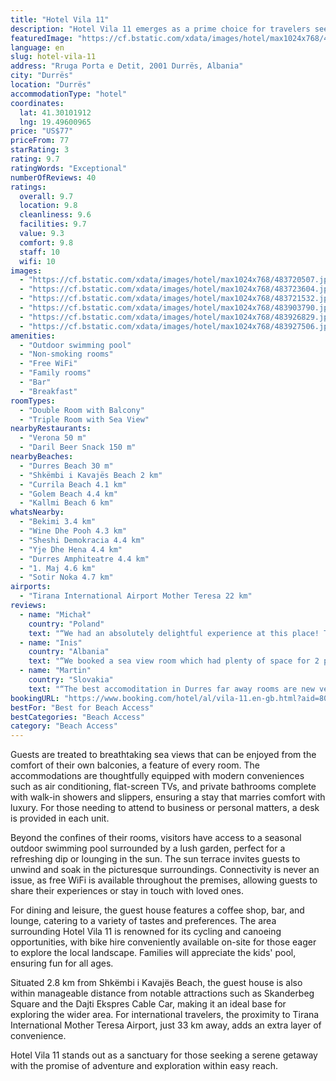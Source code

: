 ```yaml
---
title: "Hotel Vila 11"
description: "Hotel Vila 11 emerges as a prime choice for travelers seeking the perfect blend of relaxation and adventure right on the doorstep of Durres Beach."
featuredImage: "https://cf.bstatic.com/xdata/images/hotel/max1024x768/483720507.jpg?k=d96adbaaee6242705304d682339af8808bc2e1e3102fcb831d183569d9d28ee8&o=&hp=1"
language: en
slug: hotel-vila-11
address: "Rruga Porta e Detit, 2001 Durrës, Albania"
city: "Durrës"
location: "Durrës"
accommodationType: "hotel"
coordinates:
  lat: 41.30101912
  lng: 19.49600965
price: "US$77"
priceFrom: 77
starRating: 3
rating: 9.7
ratingWords: "Exceptional"
numberOfReviews: 40
ratings:
  overall: 9.7
  location: 9.8
  cleanliness: 9.6
  facilities: 9.7
  value: 9.3
  comfort: 9.8
  staff: 10
  wifi: 10
images:
  - "https://cf.bstatic.com/xdata/images/hotel/max1024x768/483720507.jpg?k=d96adbaaee6242705304d682339af8808bc2e1e3102fcb831d183569d9d28ee8&o=&hp=1"
  - "https://cf.bstatic.com/xdata/images/hotel/max1024x768/483723604.jpg?k=16e0c7f94fcc193daa3cedd1079371b7ad2b1e215676b7b8044ce8db96413f4d&o=&hp=1"
  - "https://cf.bstatic.com/xdata/images/hotel/max1024x768/483721532.jpg?k=76775cfeac919268dd6e9b1d243e74372b6a344af4fc25050609da06391389df&o=&hp=1"
  - "https://cf.bstatic.com/xdata/images/hotel/max1024x768/483903790.jpg?k=dc397a0f5295626d4e663b18b27b7da547ce1035afbb3a1d2c30f2fca0441166&o=&hp=1"
  - "https://cf.bstatic.com/xdata/images/hotel/max1024x768/483926829.jpg?k=cd9220e3f87dd8065e3b85591d90fcd5b863d9e9e4a3610fd1ffb0f0025a69ce&o=&hp=1"
  - "https://cf.bstatic.com/xdata/images/hotel/max1024x768/483927506.jpg?k=c86f8bb53a0b8b23bd59c0a707c4499accb27a73aef99028d925b077c9abc96c&o=&hp=1"
amenities:
  - "Outdoor swimming pool"
  - "Non-smoking rooms"
  - "Free WiFi"
  - "Family rooms"
  - "Bar"
  - "Breakfast"
roomTypes:
  - "Double Room with Balcony"
  - "Triple Room with Sea View"
nearbyRestaurants:
  - "Verona 50 m"
  - "Daril Beer Snack 150 m"
nearbyBeaches:
  - "Durres Beach 30 m"
  - "Shkëmbi i Kavajës Beach 2 km"
  - "Currila Beach 4.1 km"
  - "Golem Beach 4.4 km"
  - "Kallmi Beach 6 km"
whatsNearby:
  - "Bekimi 3.4 km"
  - "Wine Dhe Pooh 4.3 km"
  - "Sheshi Demokracia 4.4 km"
  - "Yje Dhe Hena 4.4 km"
  - "Durres Amphiteatre 4.4 km"
  - "1. Maj 4.6 km"
  - "Sotir Noka 4.7 km"
airports:
  - "Tirana International Airport Mother Teresa 22 km"
reviews:
  - name: "Michał"
    country: "Poland"
    text: "“We had an absolutely delightful experience at this place! The location was perfect, the breakfasts were delicious, everything was impeccably clean and tastefully decorated. Moreover, the incredibly kind and friendly family who ran the place made...”"
  - name: "Inis"
    country: "Albania"
    text: "“We booked a sea view room which had plenty of space for 2 people. The balcony overlooking the sea was one of my favorites, as the view we had of the sea was amazing. The staff was super polite and super helpful, the breakfast also was varied and...”"
  - name: "Martin"
    country: "Slovakia"
    text: "“The best accomoditation in Durres far away rooms are new very clean and prepared for long stay on high standarts sea view from balcony is huge bonus from every room, brakfast was wonderful served on terrace by the pool everything was prepared...”"
bookingURL: "https://www.booking.com/hotel/al/vila-11.en-gb.html?aid=8035640"
bestFor: "Best for Beach Access"
bestCategories: "Beach Access"
category: "Beach Access"
---
```


Guests are treated to breathtaking sea views that can be enjoyed from the comfort of their own balconies, a feature of every room. The accommodations are thoughtfully equipped with modern conveniences such as air conditioning, flat-screen TVs, and private bathrooms complete with walk-in showers and slippers, ensuring a stay that marries comfort with luxury. For those needing to attend to business or personal matters, a desk is provided in each unit.

Beyond the confines of their rooms, visitors have access to a seasonal outdoor swimming pool surrounded by a lush garden, perfect for a refreshing dip or lounging in the sun. The sun terrace invites guests to unwind and soak in the picturesque surroundings. Connectivity is never an issue, as free WiFi is available throughout the premises, allowing guests to share their experiences or stay in touch with loved ones.

For dining and leisure, the guest house features a coffee shop, bar, and lounge, catering to a variety of tastes and preferences. The area surrounding Hotel Vila 11 is renowned for its cycling and canoeing opportunities, with bike hire conveniently available on-site for those eager to explore the local landscape. Families will appreciate the kids' pool, ensuring fun for all ages.

Situated 2.8 km from Shkëmbi i Kavajës Beach, the guest house is also within manageable distance from notable attractions such as Skanderbeg Square and the Dajti Ekspres Cable Car, making it an ideal base for exploring the wider area. For international travelers, the proximity to Tirana International Mother Teresa Airport, just 33 km away, adds an extra layer of convenience.

Hotel Vila 11 stands out as a sanctuary for those seeking a serene getaway with the promise of adventure and exploration within easy reach.